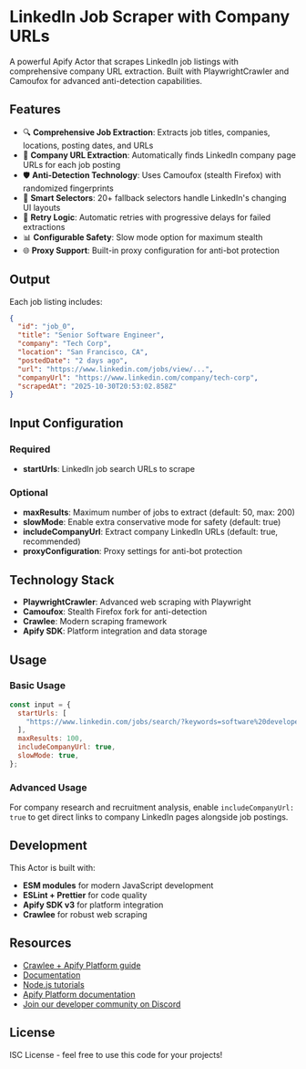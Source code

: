 # LinkedIn Job Scraper with Company URLs

A powerful Apify Actor that scrapes LinkedIn job listings with comprehensive company URL extraction. Built with PlaywrightCrawler and Camoufox for advanced anti-detection capabilities.

## Features

- 🔍 **Comprehensive Job Extraction**: Extracts job titles, companies, locations, posting dates, and URLs
- 🏢 **Company URL Extraction**: Automatically finds LinkedIn company page URLs for each job posting
- 🛡️ **Anti-Detection Technology**: Uses Camoufox (stealth Firefox) with randomized fingerprints
- 🎯 **Smart Selectors**: 20+ fallback selectors handle LinkedIn's changing UI layouts
- 🔄 **Retry Logic**: Automatic retries with progressive delays for failed extractions
- 📊 **Configurable Safety**: Slow mode option for maximum stealth
- 🌐 **Proxy Support**: Built-in proxy configuration for anti-bot protection

## Output

Each job listing includes:

```json
{
  "id": "job_0",
  "title": "Senior Software Engineer",
  "company": "Tech Corp",
  "location": "San Francisco, CA",
  "postedDate": "2 days ago",
  "url": "https://www.linkedin.com/jobs/view/...",
  "companyUrl": "https://www.linkedin.com/company/tech-corp",
  "scrapedAt": "2025-10-30T20:53:02.858Z"
}
```

## Input Configuration

### Required

- **startUrls**: LinkedIn job search URLs to scrape

### Optional

- **maxResults**: Maximum number of jobs to extract (default: 50, max: 200)
- **slowMode**: Enable extra conservative mode for safety (default: true)
- **includeCompanyUrl**: Extract company LinkedIn URLs (default: true, recommended)
- **proxyConfiguration**: Proxy settings for anti-bot protection

## Technology Stack

- **PlaywrightCrawler**: Advanced web scraping with Playwright
- **Camoufox**: Stealth Firefox fork for anti-detection
- **Crawlee**: Modern scraping framework
- **Apify SDK**: Platform integration and data storage

## Usage

### Basic Usage

```javascript
const input = {
  startUrls: [
    "https://www.linkedin.com/jobs/search/?keywords=software%20developer",
  ],
  maxResults: 100,
  includeCompanyUrl: true,
  slowMode: true,
};
```

### Advanced Usage

For company research and recruitment analysis, enable `includeCompanyUrl: true` to get direct links to company LinkedIn pages alongside job postings.

## Development

This Actor is built with:

- **ESM modules** for modern JavaScript development
- **ESLint + Prettier** for code quality
- **Apify SDK v3** for platform integration
- **Crawlee** for robust web scraping

## Resources

- [Crawlee + Apify Platform guide](https://crawlee.dev/docs/guides/apify-platform)
- [Documentation](https://crawlee.dev/api/playwright-crawler/class/PlaywrightCrawler)
- [Node.js tutorials](https://docs.apify.com/academy/node-js)
- [Apify Platform documentation](https://docs.apify.com/platform)
- [Join our developer community on Discord](https://discord.com/invite/jyEM2PRvMU)

## License

ISC License - feel free to use this code for your projects!
